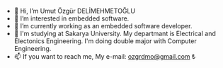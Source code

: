 - 👋 Hi, I’m Umut Özgür DELİMEHMETOĞLU
- 👀 I’m interested in embedded software.
- 🌱 I’m currently working as an embedded software developer.
- 💞️ I'm studying at Sakarya University. My departmant is Electrical and Electonics Engineering. I'm doing double major with Computer Engineering.
- 📫 If you want to reach me, My e-mail: ozgrdmo@gmail.com
₺
